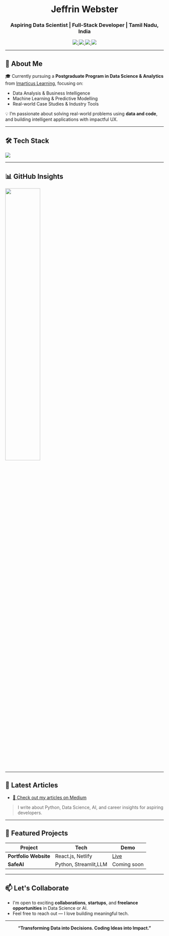 <h1 align="center">Jeffrin Webster</h1>
<h3 align="center">Aspiring Data Scientist | Full-Stack Developer | Tamil Nadu, India</h3>

<p align="center">
  <a href="https://jeffrinwebster-portfolio.netlify.app" target="_blank">
    <img src="https://img.shields.io/badge/Portfolio-%2312100E.svg?style=for-the-badge&logo=netlify&logoColor=white" />
  </a>
   <a href="https://www.linkedin.com/in/jeffrinwebster" target="_blank">
    <img src="https://img.shields.io/badge/LinkedIn-%230077B5.svg?style=for-the-badge&logo=linkedin&logoColor=white" />
  </a>
  <a href="https://medium.com/@jeffrinwebster" target="_blank">
    <img src="https://img.shields.io/badge/Medium-%23000000.svg?style=for-the-badge&logo=medium&logoColor=white" />
  </a>
  <a href="mailto:jeffrinwebster@gmail.com">
    <img src="https://img.shields.io/badge/Gmail-D14836?style=for-the-badge&logo=gmail&logoColor=white" />
  </a>
</p>

---

## 🧠 About Me

🎓 Currently pursuing a **Postgraduate Program in Data Science & Analytics** from [Imarticus Learning](https://imarticus.org/home_new/), focusing on:

- Data Analysis & Business Intelligence  
- Machine Learning & Predictive Modelling  
- Real-world Case Studies & Industry Tools

💡 I’m passionate about solving real-world problems using **data and code**, and building intelligent applications with impactful UX.

---

## 🛠️ Tech Stack

<p align="left">
  <img src="https://skillicons.dev/icons?i=python,react,nodejs,express,mongodb,mysql,html,css,javascript,bootstrap,django,pandas,numpy,scikit-learn,seaborn,git,postman,figma" />
</p>

---

## 📊 GitHub Insights

<p align="left">
<!--   <img src="https://github-readme-stats.vercel.app/api?username=jeffrin-webster&show_icons=true&theme=radical" width="47%" /> -->
  <img src="https://github-readme-stats.vercel.app/api/top-langs/?username=jeffrin-webster&layout=compact&theme=white" width="47%" />
</p>

---

## 📘 Latest Articles

- [🔗 Check out my articles on Medium](https://medium.com/@jeffrinwebster)

> I write about Python, Data Science, AI, and career insights for aspiring developers.

---

## 🚀 Featured Projects

| Project | Tech | Demo |
|--------|------|------|
| **Portfolio Website** | React.js, Netlify | [Live](https://jeffrinwebster-portfolio.netlify.app) |
| **SafeAI** |  Python, Streamlit,LLM | Coming soon |


---

## 📫 Let's Collaborate

- I'm open to exciting **collaborations**, **startups**, and **freelance opportunities** in Data Science or AI.
- Feel free to reach out — I love building meaningful tech.

---

<p align="center">
  <b>“Transforming Data into Decisions. Coding Ideas into Impact.”</b>
</p>
